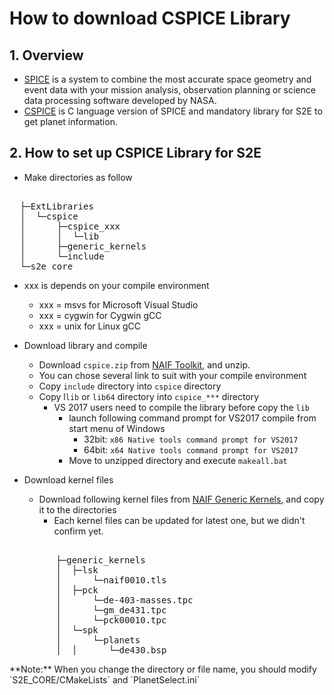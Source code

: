# How to download CSPICE Library

## 1.  Overview

- [SPICE](https://naif.jpl.nasa.gov/pub/naif/toolkit_docs/C/info/intrdctn.html) is a system to combine the most accurate space geometry and event data with your mission analysis, observation planning or science data processing software developed by NASA.
- [CSPICE](https://naif.jpl.nasa.gov/pub/naif/toolkit_docs/C/index.html) is C language version of SPICE and mandatory library for S2E to get planet information. 


## 2. How to set up CSPICE Library for S2E
- Make directories as follow
<pre>   
  ├─ExtLibraries  
  │  └─cspice  
  │      ├─cspice_xxx  
  │      │  └─lib  
  │      ├─generic_kernels  
  │      └─include  
  └─s2e_core  
</pre>  
  - xxx is depends on your compile environment
    - xxx = msvs for Microsoft Visual Studio
    - xxx = cygwin for Cygwin gCC
    - xxx = unix for Linux gCC
  
- Download library and compile

    - Download `cspice.zip` from [NAIF Toolkit](https://naif.jpl.nasa.gov/naif/toolkit_C.html), and unzip.
    - You can chose several link to suit with your compile environment
    - Copy `include` directory into `cspice` directory
    - Copy l`lib` or `lib64` directory into `cspice_***` directory
        - VS 2017 users need to compile the library before copy the `lib`
            - launch following command prompt for VS2017 compile from start menu of Windows
                - 32bit:  `x86 Native tools command prompt for VS2017` 
                - 64bit:  `x64 Native tools command prompt for VS2017` 
            - Move to unzipped directory and execute `makeall.bat`

- Download kernel files
    - Download following kernel files from [NAIF Generic Kernels](https://naif.jpl.nasa.gov/pub/naif/generic_kernels/), and copy it to the directories
        - Each kernel files can be updated for latest one, but we didn't confirm yet.
  <pre>         
        ├─generic_kernels  
        │  ├─lsk  
        │      └─naif0010.tls  
        │  ├─pck  
        │      └─de-403-masses.tpc  
        │      └─gm_de431.tpc  
        │      └─pck00010.tpc  
        │  └─spk  
        │      └─planets  
        │  │      └─de430.bsp  
</pre> 
**Note:** When you change the directory or file name, you should modify `S2E_CORE/CMakeLists` and `PlanetSelect.ini`

